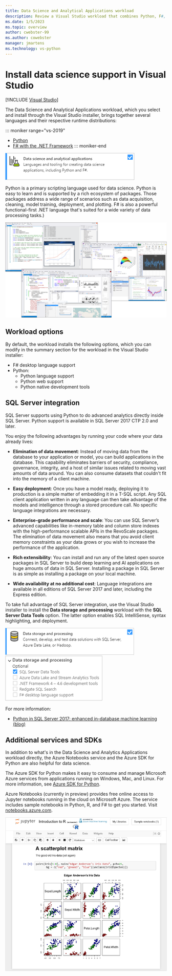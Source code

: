 ```yaml
---
title: Data Science and Analytical Applications workload
description: Review a Visual Studio workload that combines Python, F#, and their respective runtime distributions, including Anaconda, and also R for Visual Studio 2017.
ms.date: 1/5/2023
ms.topic: overview
author: cwebster-99
ms.author: cowebster
manager: jmartens
ms.technology: vs-python
---
```

# Install data science support in Visual Studio

 [!INCLUDE [Visual Studio](~/includes/applies-to-version/vs-windows-only.md)]

The Data Science and Analytical Applications workload, which you select and install through the Visual Studio installer, brings together several languages and their respective runtime distributions:

::: moniker range="vs-2019"
- [Python](../python/overview-of-python-tools-for-visual-studio.md)
- [F# with the .NET Framework](/dotnet/fsharp/)
::: moniker-end

![Data Science and Analytics Applications workload in the Visual Studio installer](media/workload/data-science-workload.png)

Python is a primary scripting language used for data science. Python is easy to learn and is supported by a rich ecosystem of packages. Those packages address a wide range of scenarios such as data acquisition, cleaning, model training, deployment, and plotting. F# is also a powerful functional-first .NET language that's suited for a wide variety of data processing tasks.)

<!--Note link on the image because this one is large -->
[![Screenshots of Visual Studio with R, Python, and F#](media/workload/data-science-workload-screens.png)](media/workload/data-science-workload-screens.png#lightbox)

## Workload options

By default, the workload installs the following options, which you can modify in the summary section for the workload in the Visual Studio installer:

- F# desktop language support
- Python:
  - Python language support
  - Python web support
  - Python native development tools


## SQL Server integration

SQL Server supports using Python to do advanced analytics directly inside SQL Server. Python support is available in SQL Server 2017 CTP 2.0 and later.

You enjoy the following advantages by running your code where your data already lives:

- **Elimination of data movement**: Instead of moving data from the database to your application or model, you can build applications in the database. This capability eliminates barriers of security, compliance, governance, integrity, and a host of similar issues related to moving vast amounts of data around. You can also consume datasets that couldn't fit into the memory of a client machine.

- **Easy deployment**: Once you have a model ready, deploying it to production is a simple matter of embedding it in a T-SQL script. Any SQL client application written in any language can then take advantage of the models and intelligence through a stored procedure call. No specific language integrations are necessary.

- **Enterprise-grade performance and scale**: You can use SQL Server’s advanced capabilities like in-memory table and column store indexes with the high-performance scalable APIs in the RevoScale packages. The elimination of data movement also means that you avoid client memory constraints as your data grows or you wish to increase the performance of the application.

- **Rich extensibility**: You can install and run any of the latest open source packages in SQL Server to build deep learning and AI applications on huge amounts of data in SQL Server. Installing a package in SQL Server is as simple as installing a package on your local machine.

- **Wide availability at no additional cost**: Language integrations are available in all editions of SQL Server 2017 and later, including the Express edition.

To take full advantage of SQL Server integration, use the Visual Studio installer to install the **Data storage and processing** workload with the **SQL Server Data Tools** option. The latter option enables SQL IntelliSense, syntax highlighting, and deployment.

![Data storage and processing workload](media/workload/data-storage-workload.png) &nbsp;&nbsp;&nbsp;&nbsp; ![Data storage and processing workload options](media/workload/data-storage-workload-options.png)

For more information:

- [Python in SQL Server 2017: enhanced in-database machine learning (blog)](https://blogs.technet.microsoft.com/dataplatforminsider/2017/04/19/python-in-sql-server-2017-enhanced-in-database-machine-learning/)

## Additional services and SDKs

In addition to what's in the Data Science and Analytics Applications workload directly, the Azure Notebooks service and the Azure SDK for Python are also helpful for data science.

The Azure SDK for Python makes it easy to consume and manage Microsoft Azure services from applications running on Windows, Mac, and Linux. For more information, see [Azure SDK for Python](/azure/python/).

Azure Notebooks (currently in preview) provides free online access to Jupyter notebooks running in the cloud on Microsoft Azure. The service includes sample notebooks in Python, R, and F# to get you started. Visit [notebooks.azure.com](https://notebooks.azure.com/).

<!--Note link on the image because this one is large -->
[![Screenshots of Azure Notebooks with the Introduction to R sample](media/workload/data-science-workload-notebooks.png)](media/workload/data-science-workload-notebooks.png#lightbox)
